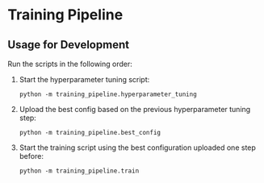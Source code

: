 # Training Pipeline
## Usage for Development
Run the scripts in the following order:

1. Start the hyperparameter tuning script:

    `python -m training_pipeline.hyperparameter_tuning`

2. Upload the best config based on the previous hyperparameter tuning step:

    `python -m training_pipeline.best_config`

3. Start the training script using the best configuration uploaded one step before:

    `python -m training_pipeline.train`